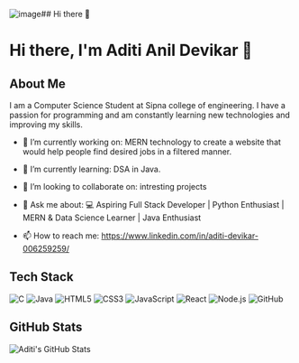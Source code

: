 ![image](https://github.com/user-attachments/assets/2e96ade3-28b0-4921-99b8-0f2666e44661)## Hi there 👋


# Hi there, I'm Aditi Anil Devikar 👋

## About Me
I am a Computer Science Student at Sipna college of engineering. I have a passion for programming and am constantly learning new technologies and improving my skills.

- 🔭 I’m currently working on:  MERN technology to create a website that would help people find desired jobs in a filtered manner.
- 🌱 I’m currently learning:  DSA in Java.
- 👯 I’m looking to collaborate on: intresting projects 
- 💬 Ask me about: 💻 Aspiring Full Stack Developer | Python Enthusiast | MERN & Data Science Learner | Java Enthusiast

- 📫 How to reach me: https://www.linkedin.com/in/aditi-devikar-006259259/

## Tech Stack
![C](https://img.shields.io/badge/-C-00599C?style=flat-square&logo=c&logoColor=white)
![Java](https://img.shields.io/badge/-Java-007396?style=flat-square&logo=java&logoColor=white)
![HTML5](https://img.shields.io/badge/-HTML5-E34F26?style=flat-square&logo=html5&logoColor=white)
![CSS3](https://img.shields.io/badge/-CSS3-1572B6?style=flat-square&logo=css3)
![JavaScript](https://img.shields.io/badge/-JavaScript-F7DF1E?style=flat-square&logo=javascript&logoColor=black)
![React](https://img.shields.io/badge/-React-61DAFB?style=flat-square&logo=react&logoColor=black)
![Node.js](https://img.shields.io/badge/-Node.js-339933?style=flat-square&logo=node.js&logoColor=white)
![GitHub](https://img.shields.io/badge/-GitHub-181717?style=flat-square&logo=github)

## GitHub Stats
![Aditi's GitHub Stats](https://github-readme-stats.vercel.app/api?username=aditi-o1z&show_icons=true&theme=radical)


